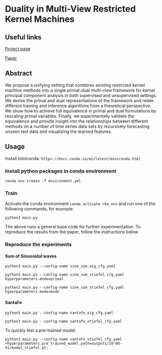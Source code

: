 # Duality in Multi-View Restricted Kernel Machines
## Useful links
[Project page](www.sonnyachten.com/dMVRKM)

[Paper](https://arxiv.org/abs/2305.17251)

## Abstract
We propose a unifying setting that combines existing restricted kernel machine methods into a single primal-dual multi-view framework for kernel principal component analysis in both supervised and unsupervised settings. We derive the primal and dual representations of the framework and relate different training and inference algorithms from a theoretical perspective. We show how to achieve full equivalence in primal and dual formulations by rescaling primal variables. Finally, we experimentally validate the equivalence and provide insight into the relationships between different methods on a number of time series data sets by recursively forecasting unseen test data and visualizing the learned features.

## Usage

Install miniconda: ` https://docs.conda.io/en/latest/miniconda.html `

### Install python packages in conda environment

```
conda env create -f environment.yml
```

### Train
Activate the conda environment `conda activate rkm_env` and run one of the following commands, for example:
```
python3 main.py
```
The above runs a general base code for further experimentation. To reproduce the
results from the paper, follow the instructions below.

### Reproduce the experiments

#### Sum of Sinusoidal waves
```
python3 main.py --config-name sine_sum_eig_cfg.yaml
```

```
python3 main.py --config-name sine_sum_stiefel_cfg.yaml hyperparameters.mode=primal
```

```
python3 main.py --config-name sine_sum_stiefel_cfg.yaml hyperparameters.mode=mode
```

#### SantaFe
```
python3 main.py --config-name santafe_eig_cfg.yaml
```

```
python3 main.py --config-name santafe_stiefel_cfg.yaml
```

To quickly test a pre-trained model:
```
python3 main.py --config-name santafe_stiefel_cfg.yaml +hyperparameters.pre_trained_model_path=outputs/10-08-41/model_stiefel.pt;
```

